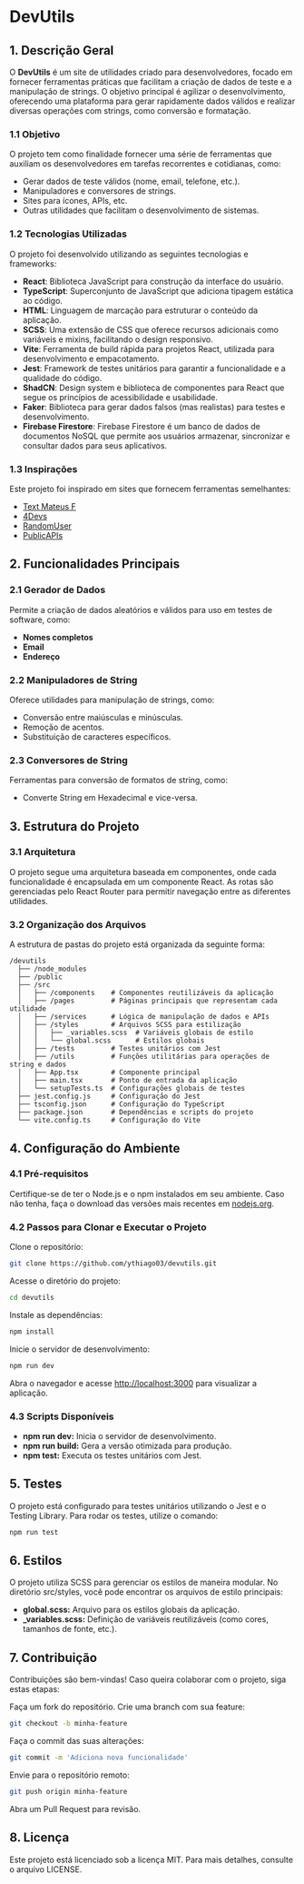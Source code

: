 # DevUtils

## 1. Descrição Geral

O **DevUtils** é um site de utilidades criado para desenvolvedores, focado em fornecer ferramentas práticas que facilitam a criação de dados de teste e a manipulação de strings. O objetivo principal é agilizar o desenvolvimento, oferecendo uma plataforma para gerar rapidamente dados válidos e realizar diversas operações com strings, como conversão e formatação.

### 1.1 Objetivo

O projeto tem como finalidade fornecer uma série de ferramentas que auxiliam os desenvolvedores em tarefas recorrentes e cotidianas, como:

- Gerar dados de teste válidos (nome, email, telefone, etc.).
- Manipuladores e conversores de strings.
- Sites para ícones, APIs, etc.
- Outras utilidades que facilitam o desenvolvimento de sistemas.

### 1.2 Tecnologias Utilizadas

O projeto foi desenvolvido utilizando as seguintes tecnologias e frameworks:

- **React**: Biblioteca JavaScript para construção da interface do usuário.
- **TypeScript**: Superconjunto de JavaScript que adiciona tipagem estática ao código.
- **HTML**: Linguagem de marcação para estruturar o conteúdo da aplicação.
- **SCSS**: Uma extensão de CSS que oferece recursos adicionais como variáveis e mixins, facilitando o design responsivo.
- **Vite**: Ferramenta de build rápida para projetos React, utilizada para desenvolvimento e empacotamento.
- **Jest**: Framework de testes unitários para garantir a funcionalidade e a qualidade do código.
- **ShadCN**: Design system e biblioteca de componentes para React que segue os princípios de acessibilidade e usabilidade.
- **Faker**: Biblioteca para gerar dados falsos (mas realistas) para testes e desenvolvimento.
- **Firebase Firestore**: Firebase Firestore é um banco de dados de documentos NoSQL que permite aos usuários armazenar, sincronizar e consultar dados para seus aplicativos.

### 1.3 Inspirações

Este projeto foi inspirado em sites que fornecem ferramentas semelhantes:

- [Text Mateus F](https://text.mateusf.com)
- [4Devs](https://www.4devs.com.br)
- [RandomUser](https://randomuser.me/)
- [PublicAPIs](https://publicapis.dev/)

## 2. Funcionalidades Principais

### 2.1 Gerador de Dados

Permite a criação de dados aleatórios e válidos para uso em testes de software, como:

- **Nomes completos**
- **Email**
- **Endereço**

### 2.2 Manipuladores de String

Oferece utilidades para manipulação de strings, como:

- Conversão entre maiúsculas e minúsculas.
- Remoção de acentos.
- Substituição de caracteres específicos.

### 2.3 Conversores de String

Ferramentas para conversão de formatos de string, como:

- Converte String em Hexadecimal e vice-versa.

## 3. Estrutura do Projeto

### 3.1 Arquitetura

O projeto segue uma arquitetura baseada em componentes, onde cada funcionalidade é encapsulada em um componente React. As rotas são gerenciadas pelo React Router para permitir navegação entre as diferentes utilidades.

### 3.2 Organização dos Arquivos

A estrutura de pastas do projeto está organizada da seguinte forma:

```plaintext
/devutils
  ├── /node_modules
  ├── /public
  ├── /src
  │   ├── /components    # Componentes reutilizáveis da aplicação
  │   ├── /pages         # Páginas principais que representam cada utilidade
  │   ├── /services      # Lógica de manipulação de dados e APIs
  │   ├── /styles        # Arquivos SCSS para estilização
  │   │   ├── _variables.scss  # Variáveis globais de estilo
  │   │   └── global.scss      # Estilos globais
  │   ├── /tests         # Testes unitários com Jest
  │   ├── /utils         # Funções utilitárias para operações de string e dados
  │   ├── App.tsx        # Componente principal
  │   ├── main.tsx       # Ponto de entrada da aplicação
  │   └── setupTests.ts  # Configurações globais de testes
  ├── jest.config.js     # Configuração do Jest
  ├── tsconfig.json      # Configuração do TypeScript
  ├── package.json       # Dependências e scripts do projeto
  └── vite.config.ts     # Configuração do Vite
```

## 4. Configuração do Ambiente

### 4.1 Pré-requisitos

Certifique-se de ter o Node.js e o npm instalados em seu ambiente. Caso não tenha, faça o download das versões mais recentes em [nodejs.org](https://nodejs.org).

### 4.2 Passos para Clonar e Executar o Projeto

Clone o repositório:

```bash
git clone https://github.com/ythiago03/devutils.git
```

Acesse o diretório do projeto:

```bash
cd devutils
```

Instale as dependências:

```bash
npm install
```

Inicie o servidor de desenvolvimento:

```bash
npm run dev
```

Abra o navegador e acesse [http://localhost:3000](http://localhost:3000) para visualizar a aplicação.

### 4.3 Scripts Disponíveis

- **npm run dev:** Inicia o servidor de desenvolvimento.
- **npm run build:** Gera a versão otimizada para produção.
- **npm test:** Executa os testes unitários com Jest.

## 5. Testes

O projeto está configurado para testes unitários utilizando o Jest e o Testing Library. Para rodar os testes, utilize o comando:

```bash
npm run test
```

## 6. Estilos

O projeto utiliza SCSS para gerenciar os estilos de maneira modular. No diretório src/styles, você pode encontrar os arquivos de estilo principais:

- **global.scss:** Arquivo para os estilos globais da aplicação.
- **_variables.scss:** Definição de variáveis reutilizáveis (como cores, tamanhos de fonte, etc.).

## 7. Contribuição

Contribuições são bem-vindas! Caso queira colaborar com o projeto, siga estas etapas:

Faça um fork do repositório.
Crie uma branch com sua feature:

```bash
git checkout -b minha-feature
```

Faça o commit das suas alterações:

```bash
git commit -m 'Adiciona nova funcionalidade'
```

Envie para o repositório remoto:

```bash
git push origin minha-feature
```

Abra um Pull Request para revisão.

## 8. Licença

Este projeto está licenciado sob a licença MIT. Para mais detalhes, consulte o arquivo LICENSE.
